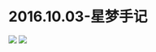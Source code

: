 # 2016.10.03-星梦手记
![](https://bilicoverimg.github.io/2016/2016.10.03-《星梦手记》b站首播.png)
![](https://bilicover2016.github.io/2016.10.03.jpg)